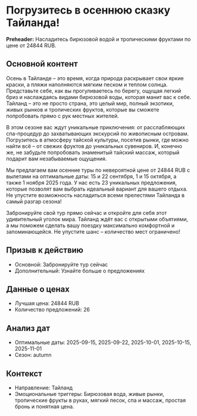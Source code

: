 # Погрузитесь в осеннюю сказку Тайланда!

**Preheader:** Насладитесь бирюзовой водой и тропическими фруктами по цене от 24844 RUB.

## Основной контент

Осень в Тайланде – это время, когда природа раскрывает свои яркие краски, а пляжи наполняются мягким песком и теплом солнца. Представьте себе, как вы прогуливаетесь по берегу, ощущая легкий бриз и наслаждаясь видами бирюзовой воды, которая манит вас к себе. Тайланд – это не просто страна, это целый мир, полный экзотики, живых рынков и тропических фруктов, которые вы сможете попробовать прямо с рук местных жителей.

В этом сезоне вас ждут уникальные приключения: от расслабляющих спа-процедур до захватывающих экскурсий по живописным островам. Погрузитесь в атмосферу тайской культуры, посетив рынки, где можно найти всё – от свежих фруктов до уникальных сувениров. И, конечно же, не забудьте попробовать знаменитый тайский массаж, который подарит вам незабываемые ощущения.

Мы предлагаем вам осенние туры по невероятной цене от 24844 RUB с вылетами на оптимальные даты: 15 и 22 сентября, 1 и 15 октября, а также 1 ноября 2025 года. У нас есть 23 уникальных предложения, которые позволят вам выбрать идеальный вариант для вашего отдыха. Не упустите возможность насладиться всеми прелестями Тайланда в самый разгар сезона!

Забронируйте свой тур прямо сейчас и откройте для себя этот удивительный уголок мира. Тайланд ждёт вас с открытыми объятиями, а мы поможем сделать вашу поездку максимально комфортной и запоминающейся. Не упустите шанс – количество мест ограничено!

## Призыв к действию

- Основной: Забронируйте тур сейчас
- Дополнительный: Узнайте больше о предложениях

## Данные о ценах

- Лучшая цена: 24844 RUB
- Количество предложений: 26

## Анализ дат

- Оптимальные даты: 2025-09-15, 2025-09-22, 2025-10-01, 2025-10-15, 2025-11-01
- Сезон: autumn

## Контекст

- Направление: Тайланд
- Эмоциональные триггеры: Бирюзовая вода, живые рынки, тропические фрукты в руках, мягкий песок, спа и массаж, простая бронь и понятная цена.
